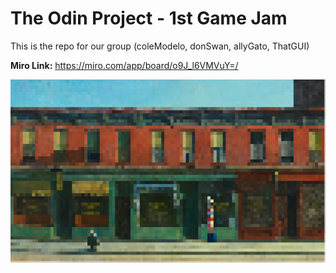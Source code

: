 # The Odin Project - 1st Game Jam
This is the repo for our group (coleModelo, donSwan, allyGato, ThatGUI)

**Miro Link:** https://miro.com/app/board/o9J_l6VMVuY=/

![Image of a pixelated city street](images/pxArt.png)

